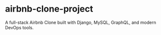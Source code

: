 # airbnb-clone-project
A full-stack Airbnb Clone built with Django, MySQL, GraphQL, and modern DevOps tools.
